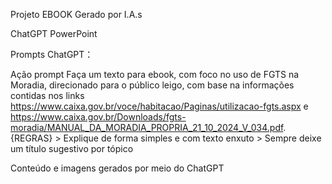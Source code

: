 Projeto EBOOK Gerado por I.A.s

ChatGPT
PowerPoint

Prompts
ChatGPT：

Ação	prompt
Faça um texto para ebook, com foco no uso de FGTS na Moradia, direcionado para o público leigo, com base na informações contidas nos links https://www.caixa.gov.br/voce/habitacao/Paginas/utilizacao-fgts.aspx e https://www.caixa.gov.br/Downloads/fgts-moradia/MANUAL_DA_MORADIA_PROPRIA_21_10_2024_V_034.pdf. {REGRAS} > Explique de forma simples e com texto enxuto > Sempre deixe um título sugestivo por tópico

Conteúdo e imagens gerados por meio do ChatGPT


